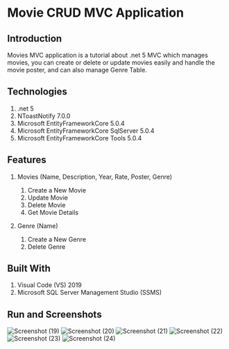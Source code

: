 # Movie CRUD MVC Application

## Introduction
Movies MVC application is a tutorial about .net 5 MVC which manages movies, you can create or delete or update movies easily and handle the movie poster, and can also manage Genre Table.

## Technologies
1) .net 5
2) NToastNotify 7.0.0
4) Microsoft EntityFrameworkCore 5.0.4
5) Microsoft EntityFrameworkCore SqlServer 5.0.4
6) Microsoft EntityFrameworkCore Tools 5.0.4

## Features
1) Movies (Name, Description, Year, Rate, Poster, Genre)
      1) Create a New Movie
      2) Update Movie
      3) Delete Movie
      4) Get Movie Details

2) Genre (Name)
      1) Create a New Genre
      2) Delete Genre


## Built With
1) Visual Code (VS) 2019
2) Microsoft SQL Server Management Studio (SSMS)

## Run and Screenshots
![Screenshot (19)](https://github.com/EssamSheriff/MovieCRUD_MVC/assets/72581790/525bc95e-0119-4d04-a092-0663b18758b0)
![Screenshot (20)](https://github.com/EssamSheriff/MovieCRUD_MVC/assets/72581790/ffd00191-83b9-41d4-841a-e954bd68c8f5)
![Screenshot (21)](https://github.com/EssamSheriff/MovieCRUD_MVC/assets/72581790/f856dc99-71cd-4ab8-b2ba-6eae65d1dbc6)
![Screenshot (22)](https://github.com/EssamSheriff/MovieCRUD_MVC/assets/72581790/a26f9a8a-eaa7-4272-84ff-457aa1e4a34c)
![Screenshot (23)](https://github.com/EssamSheriff/MovieCRUD_MVC/assets/72581790/f0e4c00f-9c4b-42d1-b2a4-f02dce2eeda0)
![Screenshot (24)](https://github.com/EssamSheriff/MovieCRUD_MVC/assets/72581790/5f85570c-8266-444f-a2bc-c5fa07b84134)




